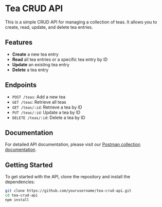 # Tea CRUD API

This is a simple CRUD API for managing a collection of teas. It allows you to create, read, update, and delete tea entries.

## Features

- **Create** a new tea entry
- **Read** all tea entries or a specific tea entry by ID
- **Update** an existing tea entry
- **Delete** a tea entry

## Endpoints

- `POST /teas`: Add a new tea
- `GET /teas`: Retrieve all teas
- `GET /teas/:id`: Retrieve a tea by ID
- `PUT /teas/:id`: Update a tea by ID
- `DELETE /teas/:id`: Delete a tea by ID

## Documentation

For detailed API documentation, please visit our [Postman collection documentation](https://documenter.getpostman.com/view/32127733/2sA3XTdzKW).

## Getting Started

To get started with the API, clone the repository and install the dependencies:

```sh
git clone https://github.com/yourusername/tea-crud-api.git
cd tea-crud-api
npm install
